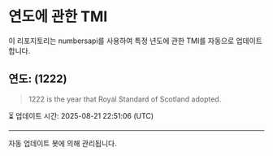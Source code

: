 
# 연도에 관한 TMI

이 리포지토리는 numbersapi를 사용하여 특정 년도에 관한 TMI를 자동으로 업데이트합니다.

## 연도: (1222)
> 1222 is the year that Royal Standard of Scotland adopted.

⏳ 업데이트 시간: 2025-08-21 22:51:06 (UTC)

---
자동 업데이트 봇에 의해 관리됩니다.
